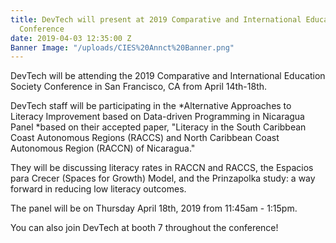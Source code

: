 ```yaml
---
title: DevTech will present at 2019 Comparative and International Education Society
  Conference
date: 2019-04-03 12:35:00 Z
Banner Image: "/uploads/CIES%20Annct%20Banner.png"
---
```


DevTech will be attending the 2019 Comparative and International Education Society Conference in San Francisco, CA from April 14th-18th. 

DevTech staff will be participating in the *Alternative Approaches to Literacy Improvement based on Data-driven Programming in Nicaragua Panel *based on their accepted paper, "Literacy in the South Caribbean Coast Autonomous Regions (RACCS) and North Caribbean Coast Autonomous Region (RACCN) of Nicaragua." 

They will be discussing literacy rates in RACCN and RACCS, the Espacios para Crecer (Spaces for Growth) Model, and the Prinzapolka study: a way forward in reducing low literacy outcomes. 

The panel will be on Thursday April 18th, 2019 from 11:45am - 1:15pm.


You can also join DevTech at booth 7 throughout the conference!